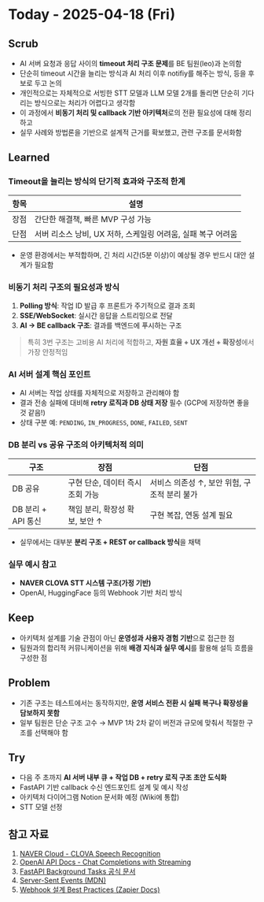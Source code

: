 # Today - 2025-04-18 (Fri)

## Scrub
- AI 서버 요청과 응답 사이의 **timeout 처리 구조 문제**를 BE 팀원(leo)과 논의함
- 단순히 timeout 시간을 늘리는 방식과 AI 처리 이후 notifiy를 해주는 방식, 등을 후보로 두고 논의
- 개인적으로는 자체적으로 서빙한 STT 모델과 LLM 모델 2개를 돌리면 단순히 기다리는 방식으로는 처리가 어렵다고 생각함 
- 이 과정에서 **비동기 처리 및 callback 기반 아키텍처**로의 전환 필요성에 대해 정리하고
- 실무 사례와 방법론을 기반으로 설계적 근거를 확보했고, 관련 구조를 문서화함

## Learned

### Timeout을 늘리는 방식의 단기적 효과와 구조적 한계
| 항목 | 설명 |
|------|------|
| 장점 | 간단한 해결책, 빠른 MVP 구성 가능 |
| 단점 | 서버 리소스 낭비, UX 저하, 스케일링 어려움, 실패 복구 어려움 |

- 운영 환경에서는 부적합하며, 긴 처리 시간(5분 이상)이 예상될 경우 반드시 대안 설계가 필요함

###  비동기 처리 구조의 필요성과 방식
1. **Polling 방식**: 작업 ID 발급 후 프론트가 주기적으로 결과 조회
2. **SSE/WebSocket**: 실시간 응답을 스트리밍으로 전달
3. **AI → BE callback 구조**: 결과를 백엔드에 푸시하는 구조

> 특히 3번 구조는 고비용 AI 처리에 적합하고, **자원 효율 + UX 개선 + 확장성**에서 가장 안정적임

### AI 서버 설계 핵심 포인트
- AI 서버는 작업 상태를 자체적으로 저장하고 관리해야 함
- 결과 전송 실패에 대비해 **retry 로직과 DB 상태 저장** 필수 (GCP에 저장하면 좋을 것 같음!)
- 상태 구분 예: `PENDING`, `IN_PROGRESS`, `DONE`, `FAILED`, `SENT`

### DB 분리 vs 공유 구조의 아키텍처적 의미
| 구조 | 장점 | 단점 |
|------|------|------|
| DB 공유 | 구현 단순, 데이터 즉시 조회 가능 | 서비스 의존성 ↑, 보안 위험, 구조적 분리 불가 |
| DB 분리 + API 통신 | 책임 분리, 확장성 확보, 보안 ↑ | 구현 복잡, 연동 설계 필요 |

- 실무에서는 대부분 **분리 구조 + REST or callback 방식**을 채택

###  실무 예시 참고
- **NAVER CLOVA STT 시스템 구조(가정 기반)**
- OpenAI, HuggingFace 등의 Webhook 기반 처리 방식

## Keep
- 아키텍처 설계를 기술 관점이 아닌 **운영성과 사용자 경험 기반**으로 접근한 점
- 팀원과의 합리적 커뮤니케이션을 위해 **배경 지식과 실무 예시**를 활용해 설득 흐름을 구성한 점

## Problem
- 기존 구조는 테스트에서는 동작하지만, **운영 서비스 전환 시 실패 복구나 확장성을 담보하지 못함**
- 일부 팀원은 단순 구조 고수 → MVP 1차 2차 같이 버전과 규모에 맞춰서 적절한 구조를 선택해야 함

## Try
- 다음 주 초까지 **AI 서버 내부 큐 + 작업 DB + retry 로직 구조 초안 도식화** 
- FastAPI 기반 callback 수신 엔드포인트 설계 및 예시 작성
- 아키텍처 다이어그램 Notion 문서화 예정 (Wiki에 통합)
- STT 모델 선정

## 참고 자료
1. [NAVER Cloud - CLOVA Speech Recognition](https://www.ncloud.com/product/aiService/clovaSpeech)
2. [OpenAI API Docs - Chat Completions with Streaming](https://platform.openai.com/docs/guides/gpt/chat-completions-api)
3. [FastAPI Background Tasks 공식 문서](https://fastapi.tiangolo.com/tutorial/background-tasks/)
4. [Server-Sent Events (MDN)](https://developer.mozilla.org/en-US/docs/Web/API/Server-sent_events)
5. [Webhook 설계 Best Practices (Zapier Docs)](https://platform.zapier.com/docs/triggers#rest-hooks)


